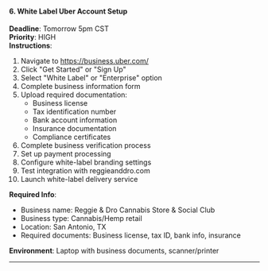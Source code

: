 #### 6. White Label Uber Account Setup

**Deadline**: Tomorrow 5pm CST  
**Priority**: HIGH  
**Instructions**:

1. Navigate to <https://business.uber.com/>
2. Click "Get Started" or "Sign Up"
3. Select "White Label" or "Enterprise" option
4. Complete business information form
5. Upload required documentation:
   - Business license
   - Tax identification number
   - Bank account information
   - Insurance documentation
   - Compliance certificates
6. Complete business verification process
7. Set up payment processing
8. Configure white-label branding settings
9. Test integration with reggieanddro.com
10. Launch white-label delivery service

**Required Info**:

- Business name: Reggie & Dro Cannabis Store & Social Club
- Business type: Cannabis/Hemp retail
- Location: San Antonio, TX
- Required documents: Business license, tax ID, bank info, insurance

**Environment**: Laptop with business documents, scanner/printer

---
